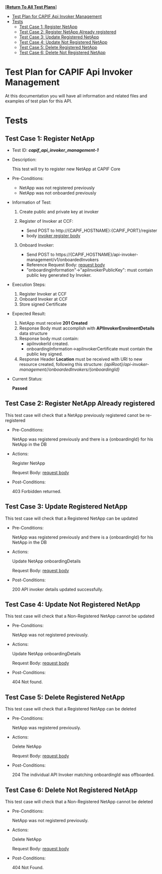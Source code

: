 [**[Return To All Test Plans]**]

- [Test Plan for CAPIF Api Invoker Management](#test-plan-for-capif-api-invoker-management)
- [Tests](#tests)
  - [Test Case 1: Register NetApp](#test-case-1-register-netapp)
  - [Test Case 2: Register NetApp Already registered](#test-case-2-register-netapp-already-registered)
  - [Test Case 3: Update Registered NetApp](#test-case-3-update-registered-netapp)
  - [Test Case 4: Update Not Registered NetApp](#test-case-4-update-not-registered-netapp)
  - [Test Case 5: Delete Registered NetApp](#test-case-5-delete-registered-netapp)
  - [Test Case 6: Delete Not Registered NetApp](#test-case-6-delete-not-registered-netapp)


# Test Plan for CAPIF Api Invoker Management
At this documentation you will have all information and related files and examples of test plan for this API.

# Tests

## Test Case 1: Register NetApp
* Test ID: ***capif_api_invoker_management-1***
* Description:

  This test will try to register new NetApp at CAPIF Core
* Pre-Conditions:

  * NetApp was not registered previously
  * NetApp was not onboarded previously
* Information of Test:

  1. Create public and private key at invoker

  2. Register of Invoker at CCF:
     * Send POST to http://{CAPIF_HOSTNAME}:{CAPIF_PORT}/register 
     * body [invoker register body]

  3. Onboard Invoker:
     * Send POST to https://{CAPIF_HOSTNAME}/api-invoker-management/v1/onboardedInvokers
     * Reference Request Body: [request body]
     * "onboardingInformation"->"apiInvokerPublicKey": must contain public key generated by Invoker.

* Execution Steps:
  
  1. Register Invoker at CCF
  2. Onboard Invoker at CCF
  3. Store signed Certificate
   
* Expected Result:
  
  1. NetApp must receive **201 Created**
  2. Response Body must accomplish with **APIInvokerEnrolmentDetails** data structure
  3. Response body must contain:
     * apiInvokerId created.
     * onboardingInformation->apiInvokerCertificate must contain the public key signed.
  4. Response Header **Location** must be received with URI to new resource created, following this structure: *{apiRoot}/api-invoker-management/<apiVersion>/onboardedInvokers/{onboardingId}*
* Current Status:
  
  **Passed**


## Test Case 2: Register NetApp Already registered
  
  This test case will check that a NetApp previously registered canot be re-registered

* Pre-Conditions:
  
  NetApp was registered previously and there is a {onboardingId} for his NetApp in the DB

* Actions:

  Register NetApp
  
  Request Body: [request body]

* Post-Conditions:
  
  403 Forbidden returned.

## Test Case 3: Update Registered NetApp  
  
  This test case will check that a Registered NetApp can be updated  

* Pre-Conditions:
  
  NetApp was registered previously and there is a {onboardingId} for his NetApp in the DB

* Actions:

  Update NetApp onboardingDetails
  
  Request Body: [request body]

* Post-Conditions:
  
  200 API invoker details updated successfully.

## Test Case 4: Update Not Registered NetApp 
  
  This test case will check that a Non-Registered NetApp cannot be updated  

* Pre-Conditions:
  
  NetApp was not registered previously.

* Actions:

  Update NetApp onboardingDetails
  
  Request Body: [request body]

* Post-Conditions:
  
  404 Not found.

## Test Case 5: Delete Registered NetApp   
  
  This test case will check that a Registered NetApp can be deleted  

* Pre-Conditions:
  
  NetApp was registered previously.

* Actions:

  Delete NetApp 
  
  Request Body: [request body]

* Post-Conditions:
  
  204 The individual API Invoker matching onboardingId was offboarded.

## Test Case 6: Delete Not Registered NetApp 
  
  This test case will check that a Non-Registered NetApp cannot be deleted  

* Pre-Conditions:
  
  NetApp was not registered previously.

* Actions:

  Delete NetApp 
  
  Request Body: [request body]

* Post-Conditions:
  
  404 Not Found.



[request body]: ./invoker_details_post_example.json  "API Invoker Request"
[invoker register body]: ./invoker_register_body.json  "Invoker Register Body"

[Return To All Test Plans]: ../README.md